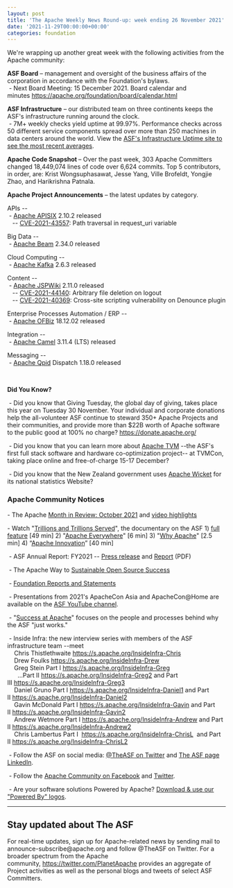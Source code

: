 ```yaml
---
layout: post
title: 'The Apache Weekly News Round-up: week ending 26 November 2021'
date: '2021-11-29T00:00:00+00:00'
categories: foundation
---
```

<p></p><p></p><p></p><p>We're wrapping up another great week with the following activities from the Apache community:</p><span style="font-weight: 700;">ASF Board</span>&nbsp;– management and oversight of the business affairs of the corporation in accordance with the Foundation's bylaws.<br>&nbsp;- Next Board Meeting: 15 December 2021. Board calendar and minutes&nbsp;<a href="https://apache.org/foundation/board/calendar.html" target="_blank">https://apache.org/foundation/board/calendar.html</a><p></p><p><span style="font-weight: 700;">ASF Infrastructure</span>&nbsp;– our distributed team on three continents keeps the ASF's infrastructure running around the clock.<br>&nbsp;-
 7M+ weekly checks yield uptime at 99.97%. Performance checks across 50 
different service components spread over more than 250 machines in data 
centers around the world. View the <a href="http://www.apache.org/uptime/" target="_blank">ASF's Infrastructure Uptime site to see the most recent averages</a>. <br></p><p><span style="font-weight: 700;">Apache Code Snapshot&nbsp;</span>–
 Over the past week, 303 Apache Committers changed 18,449,074 lines of 
code over 6,624 commits. Top 5 contributors, in order, are: Krist Wongsuphasawat, Jesse Yang, Ville Brofeldt, Yongjie Zhao, and Harikrishna Patnala. &nbsp; &nbsp; <span style="font-weight: 700;"></span></p><p><span style="font-weight: 700;">Apache Project Announcements</span>&nbsp;– the latest updates by category.</p><p>APIs --<br>
&nbsp;- <a href="https://apisix.apache.org/" target="_blank">Apache </a><span class="il"><a href="https://apisix.apache.org/" target="_blank">APISIX</a></span> 2.10.2 released<br>&nbsp;&nbsp; -- <span class="il"><a href="https://s.apache.org/tob98" target="_blank">CVE-2021-43557</a>: Path traversal in request_uri variable</span><br>
</p><p>Big Data --<br>&nbsp;- <a href="https://beam.apache.org/" target="_blank">Apache </a><span class="il"><a href="https://beam.apache.org/" target="_blank">Beam</a></span> 2.34.0 released</p>Cloud Computing --<br>&nbsp;- <a href="https://kafka.apache.org/" target="_blank">Apache </a><span class="il"><a href="https://kafka.apache.org/" target="_blank">Kafka</a></span> 2.6.3 released&nbsp;<p></p><p>Content --<br>&nbsp;- <a href="https://jspwiki-wiki.apache.org/" target="_blank">Apache </a><span class="il"><a href="https://jspwiki-wiki.apache.org/" target="_blank">JSPWiki</a></span> 2.11.0 released<br>&nbsp;&nbsp; -- <a href="https://s.apache.org/ed87s" target="_blank">CVE-2021-44140</a>: Arbitrary file deletion on logout<br>&nbsp;&nbsp; -- <a href="https://s.apache.org/2bhya" target="_blank">CVE-2021-40369</a>: Cross-site scripting vulnerability on Denounce plugin<span class="il"></span></p><p>Enterprise Processes Automation / ERP --<br>
&nbsp;- <a href="https://ofbiz.apache.org/" target="_blank">Apache </a><span class="il"><a href="https://ofbiz.apache.org/" target="_blank">OFBiz</a></span> 18.12.02 released<br></p><p>Integration --<br>
&nbsp;-&nbsp;<a href="https://camel.apache.org/" target="_blank">Apache </a><span class="il"><a href="https://camel.apache.org/" target="_blank">Camel</a></span> 3.11.4 (LTS) released</p>Messaging --<br>&nbsp;- <a href="https://qpid.apache.org/" target="_blank">Apache </a><span class="il"><a href="https://qpid.apache.org/" target="_blank">Qpid</a></span> <span class="il">Dispatch</span> 1.18.0 released
<p></p><p></p><p><span style="font-weight: 700;"><br></span></p><p><span style="font-weight: 700;">Did You Know?</span><br></p><p>&nbsp;- Did you know that Giving Tuesday, the global day of giving, takes place 
this year on Tuesday 30 November. Your individual and corporate 
donations help the all-volunteer ASF continue to steward 350+ Apache 
Projects and their communities, and provide more than $22B worth of 
Apache software to the public good at 100% no charge? <a target="_blank" class="c-link" data-stringify-link="https://donate.apache.org/" data-sk="tooltip_parent" href="https://donate.apache.org/" rel="noopener noreferrer" tabindex="-1" data-remove-tab-index="true">https://donate.apache.org/</a></p><p>&nbsp;- Did you know that you can learn more about <a href="http://tvm.apache.org/" target="_blank">Apache TVM</a> --the ASF's first 
full stack software and hardware co-optimization project-- at TVMCon, 
taking place online and free-of-charge 15-17 December?<br></p><p>&nbsp;- Did you know that the New Zealand government uses <a href="http://wicket.apache.org/" target="_blank">Apache Wicket</a> for its national statistics Website?</p><h3>Apache Community Notices</h3><p>- The Apache <a href="https://s.apache.org/October2021" target="_blank">Month in Review: October 2021</a> and <a href="https://youtu.be/3rPR6tNt-dg" target="_blank">video highlights</a></p><p>- Watch "<a href="https://www.youtube.com/watch?v=JUt2nb0mgwg" target="_blank">Trillions and Trillions Served</a>", the documentary on the ASF 1)&nbsp;<a href="https://www.youtube.com/watch?v=JUt2nb0mgwg" target="_blank">full feature</a>&nbsp;[49 min] 2) "<a href="https://www.youtube.com/watch?v=nXtIti9jMFI" target="_blank">Apache Everywhere</a>" [6 min] 3) "<a href="https://www.youtube.com/watch?v=YM5dLvNatRs" target="_blank">Why Apache</a>" [2.5 min] 4)&nbsp;“<a href="https://www.youtube.com/watch?v=qkvqJaX4S50" target="_blank">Apache Innovation</a>” [40 min]&nbsp;<br></p><p>&nbsp;- ASF Annual Report: FY2021 --&nbsp;<a href="https://blogs.apache.org/foundation/entry/the-apache-software-foundation-announces78" target="_blank">Press release</a>&nbsp;and&nbsp;<a href="https://www.apache.org/foundation/docs/FY2021AnnualReport.pdf" target="_blank">Report</a>&nbsp;(PDF)</p><p>&nbsp;- The Apache Way to&nbsp;<a href="https://s.apache.org/GhnI" target="_blank">Sustainable Open Source Success</a>&nbsp;</p><p>&nbsp;-&nbsp;<a href="http://www.apache.org/foundation/reports.html" target="_blank">Foundation Reports and Statements</a><br></p><p>&nbsp;- Presentations from 2021's ApacheCon Asia and ApacheCon@Home are available on the&nbsp;<a href="https://www.youtube.com/c/TheApacheFoundation/" target="_blank" style="background-color: rgb(255, 255, 255);">ASF YouTube channel</a>.</p><p>&nbsp;- "<a href="https://blogs.apache.org/foundation/category/SuccessAtApache" target="_blank">Success at Apache</a>" focuses on the people and processes behind why the ASF "just works."&nbsp;<br></p><div><p>&nbsp;- Inside Infra: the new interview series with members of the ASF infrastructure team --meet&nbsp;<br>&nbsp; &nbsp; Chris Thistlethwaite&nbsp;<a href="https://s.apache.org/InsideInfra-Chris" target="_blank">https://s.apache.org/InsideInfra-Chris</a><br>&nbsp; &nbsp; Drew Foulks&nbsp;<a href="https://s.apache.org/InsideInfra-Drew" rel="noreferrer" target="_blank" data-saferedirecturl="https://www.google.com/url?q=https://s.apache.org/InsideInfra-Drew&amp;source=gmail&amp;ust=1588339104628000&amp;usg=AFQjCNF9dVEn48pV7o9HBG14sP9uprU8Xw">https://s.apache.org/InsideInf<wbr>ra-Drew</a><br>&nbsp; &nbsp; Greg Stein Part I&nbsp;<a href="https://s.apache.org/InsideInfra-Greg" target="_blank">https://s.apache.org/InsideInfra-Greg</a><br>&nbsp; &nbsp; &nbsp; ...Part II&nbsp;<a href="https://s.apache.org/InsideInfra-Greg2" target="_blank">https://s.apache.org/InsideInfra-Greg2</a>&nbsp;and Part III&nbsp;<a href="https://s.apache.org/InsideInfra-Greg3" target="_blank">https://s.apache.org/InsideInfra-Greg3</a><br>&nbsp; &nbsp; Daniel Gruno Part I&nbsp;<a href="https://s.apache.org/InsideInfra-Daniel1" target="_blank">https://s.apache.org/InsideInfra-Daniel1</a>&nbsp;and Part II&nbsp;<a href="https://s.apache.org/InsideInfra-Daniel2" target="_blank">https://s.apache.org/InsideInfra-Daniel2</a><br>&nbsp;&nbsp;&nbsp; Gavin McDonald Part I&nbsp;<a href="https://s.apache.org/InsideInfra-Gavin" target="_blank">https://s.apache.org/InsideInfra-Gavin</a>&nbsp;and Part II&nbsp;<a href="https://s.apache.org/InsideInfra-Gavin2" target="_blank">https://s.apache.org/InsideInfra-Gavin2</a><br>&nbsp;&nbsp;&nbsp; Andrew Wetmore Part I&nbsp;<a href="https://s.apache.org/InsideInfra-Andrew" target="_blank">https://s.apache.org/InsideInfra-Andrew</a>&nbsp;and Part II&nbsp;<a href="https://s.apache.org/InsideInfra-Andrew2" target="_blank">https://s.apache.org/InsideInfra-Andrew2</a><br>&nbsp; &nbsp; Chris Lambertus Part I&nbsp;&nbsp;<a href="https://s.apache.org/InsideInfra-ChrisL" target="_blank">https://s.apache.org/InsideInfra-ChrisL</a>&nbsp; and Part II&nbsp;<a href="https://s.apache.org/InsideInfra-ChrisL2" target="_blank">https://s.apache.org/InsideInfra-ChrisL2</a></p></div><div><p>&nbsp;- Follow the ASF on social media:&nbsp;<a href="https://twitter.com/TheASF" target="_blank">@TheASF on Twitter</a>&nbsp;and&nbsp;<a href="https://www.linkedin.com/company/the-apache-software-foundation" target="_blank">The ASF page LinkedIn</a>.&nbsp;<br></p><p>&nbsp;- Follow the&nbsp;<a href="https://www.facebook.com/ApacheSoftwareFoundation/" target="_blank">Apache Community on Facebook</a>&nbsp;and&nbsp;<a href="https://twitter.com/ApacheCommunity" target="_blank">Twitter</a>.&nbsp;</p></div><div>&nbsp;- Are your software solutions Powered by Apache?&nbsp;<a href="http://www.apache.org/foundation/press/kit/#poweredby" target="_blank">Download &amp; use our "Powered By" logos</a>.<br></div><p><span class="LrzXr"></span><span class="LrzXr"></span></p><div><hr><h2>Stay updated about The ASF</h2><p>For
 real-time updates, sign up for Apache-related news by sending mail to 
announce-subscribe@apache.org and follow @TheASF on Twitter. For a 
broader spectrum from the Apache community,&nbsp;<a href="https://twitter.com/PlanetApache">https://twitter.com/PlanetApache</a>&nbsp;provides an aggregate of Project activities as well as the personal blogs and tweets of select ASF Committers.</p></div><p></p><p></p><p></p>
